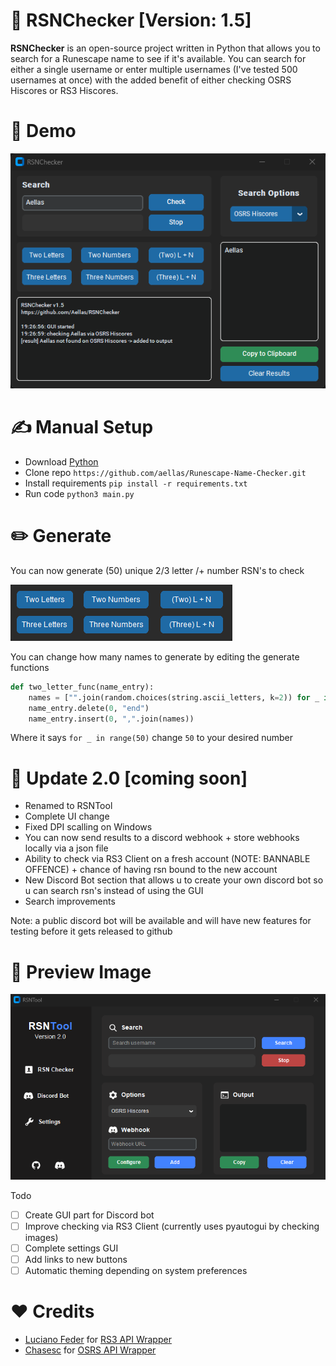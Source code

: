 # 🔎 RSNChecker [Version: 1.5]
**RSNChecker** is an open-source project written in Python that allows you to search for a Runescape name to see if it's available. You can search for either a single username or enter multiple usernames (I've tested 500 usernames at once) with the added benefit of either checking OSRS Hiscores or RS3 Hiscores.

# 🧭 Demo 
![Image](/images/image.png?raw=true "Demo")

# ✍️ Manual Setup
+ Download [Python](https://www.python.org/)
+ Clone repo `https://github.com/aellas/Runescape-Name-Checker.git`
+ Install requirements `pip install -r requirements.txt`
+ Run code `python3 main.py` <br />

# ✏️ Generate
You can now generate (50) unique 2/3 letter /+ number RSN's to check

![Image](/images/generate.png?raw=true "Generate")

You can change how many names to generate by editing the generate functions
```python
def two_letter_func(name_entry):
    names = ["".join(random.choices(string.ascii_letters, k=2)) for _ in range(50)]
    name_entry.delete(0, "end")
    name_entry.insert(0, ",".join(names))
```
Where it says `for _ in range(50)` change `50` to your desired number

# 📖 Update 2.0 [coming soon]

+ Renamed to RSNTool
+ Complete UI change
+ Fixed DPI scalling on Windows
+ You can now send results to a discord webhook + store webhooks locally via a json file
+ Ability to check via RS3 Client on a fresh account (NOTE: BANNABLE OFFENCE) + chance of having rsn bound to the new account
+ New Discord Bot section that allows u to create your own discord bot so u can search rsn's instead of using the GUI
+ Search improvements

Note: a public discord bot will be available and will have new features for testing before it gets released to github

# 👀 Preview Image

![Image](/images/2.0.png?raw=true "Update 2.0")

Todo
- [ ] Create GUI part for Discord bot
- [ ] Improve checking via RS3 Client (currently uses pyautogui by checking images)
- [ ] Complete settings GUI
- [ ] Add links to new buttons
- [ ] Automatic theming depending on system preferences

# ❤️ Credits
+ [Luciano Feder](https://github.com/lucianofeder) for [RS3 API Wrapper](https://github.com/lucianofeder/runescape3-api-wrapper)
+ [Chasesc](https://github.com/Chasesc) for [OSRS API Wrapper](https://github.com/Chasesc/OSRS-API-Wrapper)
